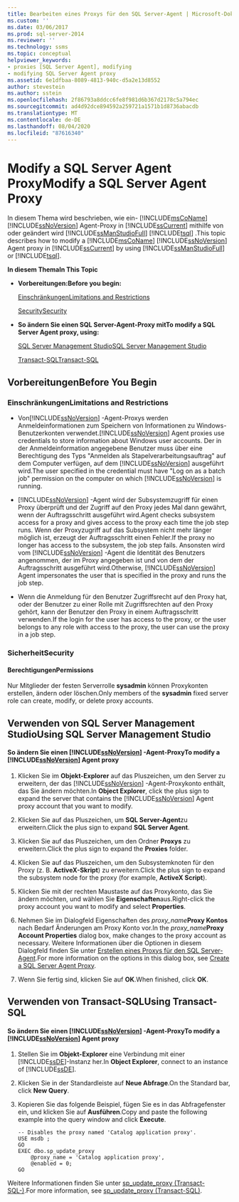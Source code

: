 ```yaml
---
title: Bearbeiten eines Proxys für den SQL Server-Agent | Microsoft-Dokumentation
ms.custom: ''
ms.date: 03/06/2017
ms.prod: sql-server-2014
ms.reviewer: ''
ms.technology: ssms
ms.topic: conceptual
helpviewer_keywords:
- proxies [SQL Server Agent], modifying
- modifying SQL Server Agent proxy
ms.assetid: 6e1dfbaa-8089-4813-940c-d5a2e13d8552
author: stevestein
ms.author: sstein
ms.openlocfilehash: 2f86793a8ddcc6fe8f981d6b367d2178c5a794ec
ms.sourcegitcommit: ad4d92dce894592a259721a1571b1d8736abacdb
ms.translationtype: MT
ms.contentlocale: de-DE
ms.lasthandoff: 08/04/2020
ms.locfileid: "87616340"
---
```

# <a name="modify-a-sql-server-agent-proxy"></a><span data-ttu-id="adc43-102">Modify a SQL Server Agent Proxy</span><span class="sxs-lookup"><span data-stu-id="adc43-102">Modify a SQL Server Agent Proxy</span></span>
  <span data-ttu-id="adc43-103">In diesem Thema wird beschrieben, wie ein- [!INCLUDE[msCoName](../../includes/msconame-md.md)] [!INCLUDE[ssNoVersion](../../includes/ssnoversion-md.md)] Agent-Proxy in [!INCLUDE[ssCurrent](../../includes/sscurrent-md.md)] mithilfe von oder geändert wird [!INCLUDE[ssManStudioFull](../../includes/ssmanstudiofull-md.md)] [!INCLUDE[tsql](../../includes/tsql-md.md)] .</span><span class="sxs-lookup"><span data-stu-id="adc43-103">This topic describes how to modify a [!INCLUDE[msCoName](../../includes/msconame-md.md)] [!INCLUDE[ssNoVersion](../../includes/ssnoversion-md.md)] Agent proxy in [!INCLUDE[ssCurrent](../../includes/sscurrent-md.md)] by using [!INCLUDE[ssManStudioFull](../../includes/ssmanstudiofull-md.md)] or [!INCLUDE[tsql](../../includes/tsql-md.md)].</span></span>  
  
 <span data-ttu-id="adc43-104">**In diesem Thema**</span><span class="sxs-lookup"><span data-stu-id="adc43-104">**In This Topic**</span></span>  
  
-   <span data-ttu-id="adc43-105">**Vorbereitungen:**</span><span class="sxs-lookup"><span data-stu-id="adc43-105">**Before you begin:**</span></span>  
  
     [<span data-ttu-id="adc43-106">Einschränkungen</span><span class="sxs-lookup"><span data-stu-id="adc43-106">Limitations and Restrictions</span></span>](#Restrictions)  
  
     [<span data-ttu-id="adc43-107">Security</span><span class="sxs-lookup"><span data-stu-id="adc43-107">Security</span></span>](#Security)  
  
-   <span data-ttu-id="adc43-108">**So ändern Sie einen SQL Server-Agent-Proxy mit**</span><span class="sxs-lookup"><span data-stu-id="adc43-108">**To modify a SQL Server Agent proxy, using:**</span></span>  
  
     [<span data-ttu-id="adc43-109">SQL Server Management Studio</span><span class="sxs-lookup"><span data-stu-id="adc43-109">SQL Server Management Studio</span></span>](#SSMSProcedure)  
  
     [<span data-ttu-id="adc43-110">Transact-SQL</span><span class="sxs-lookup"><span data-stu-id="adc43-110">Transact-SQL</span></span>](#TsqlProcedure)  
  
##  <a name="before-you-begin"></a><a name="BeforeYouBegin"></a> <span data-ttu-id="adc43-111">Vorbereitungen</span><span class="sxs-lookup"><span data-stu-id="adc43-111">Before You Begin</span></span>  
  
###  <a name="limitations-and-restrictions"></a><a name="Restrictions"></a> <span data-ttu-id="adc43-112">Einschränkungen</span><span class="sxs-lookup"><span data-stu-id="adc43-112">Limitations and Restrictions</span></span>  
  
-   <span data-ttu-id="adc43-113">Von[!INCLUDE[ssNoVersion](../../includes/ssnoversion-md.md)] -Agent-Proxys werden Anmeldeinformationen zum Speichern von Informationen zu Windows-Benutzerkonten verwendet.</span><span class="sxs-lookup"><span data-stu-id="adc43-113">[!INCLUDE[ssNoVersion](../../includes/ssnoversion-md.md)] Agent proxies use credentials to store information about Windows user accounts.</span></span> <span data-ttu-id="adc43-114">Der in der Anmeldeinformation angegebene Benutzer muss über eine Berechtigung des Typs "Anmelden als Stapelverarbeitungsauftrag" auf dem Computer verfügen, auf dem [!INCLUDE[ssNoVersion](../../includes/ssnoversion-md.md)] ausgeführt wird.</span><span class="sxs-lookup"><span data-stu-id="adc43-114">The user specified in the credential must have "Log on as a batch job" permission on the computer on which [!INCLUDE[ssNoVersion](../../includes/ssnoversion-md.md)] is running.</span></span>  
  
-   [!INCLUDE[ssNoVersion](../../includes/ssnoversion-md.md)] <span data-ttu-id="adc43-115">-Agent wird der Subsystemzugriff für einen Proxy überprüft und der Zugriff auf den Proxy jedes Mal dann gewährt, wenn der Auftragsschritt ausgeführt wird.</span><span class="sxs-lookup"><span data-stu-id="adc43-115">Agent checks subsystem access for a proxy and gives access to the proxy each time the job step runs.</span></span> <span data-ttu-id="adc43-116">Wenn der Proxyzugriff auf das Subsystem nicht mehr länger möglich ist, erzeugt der Auftragsschritt einen Fehler.</span><span class="sxs-lookup"><span data-stu-id="adc43-116">If the proxy no longer has access to the subsystem, the job step fails.</span></span> <span data-ttu-id="adc43-117">Ansonsten wird vom [!INCLUDE[ssNoVersion](../../includes/ssnoversion-md.md)] -Agent die Identität des Benutzers angenommen, der im Proxy angegeben ist und von dem der Auftragsschritt ausgeführt wird.</span><span class="sxs-lookup"><span data-stu-id="adc43-117">Otherwise, [!INCLUDE[ssNoVersion](../../includes/ssnoversion-md.md)] Agent impersonates the user that is specified in the proxy and runs the job step.</span></span>  
  
-   <span data-ttu-id="adc43-118">Wenn die Anmeldung für den Benutzer Zugriffsrecht auf den Proxy hat, oder der Benutzer zu einer Rolle mit Zugriffsrechten auf den Proxy gehört, kann der Benutzer den Proxy in einem Auftragsschritt verwenden.</span><span class="sxs-lookup"><span data-stu-id="adc43-118">If the login for the user has access to the proxy, or the user belongs to any role with access to the proxy, the user can use the proxy in a job step.</span></span>  
  
###  <a name="security"></a><a name="Security"></a> <span data-ttu-id="adc43-119">Sicherheit</span><span class="sxs-lookup"><span data-stu-id="adc43-119">Security</span></span>  
  
####  <a name="permissions"></a><a name="Permissions"></a> <span data-ttu-id="adc43-120">Berechtigungen</span><span class="sxs-lookup"><span data-stu-id="adc43-120">Permissions</span></span>  
 <span data-ttu-id="adc43-121">Nur Mitglieder der festen Serverrolle **sysadmin** können Proxykonten erstellen, ändern oder löschen.</span><span class="sxs-lookup"><span data-stu-id="adc43-121">Only members of the **sysadmin** fixed server role can create, modify, or delete proxy accounts.</span></span>  
  
##  <a name="using-sql-server-management-studio"></a><a name="SSMSProcedure"></a> <span data-ttu-id="adc43-122">Verwenden von SQL Server Management Studio</span><span class="sxs-lookup"><span data-stu-id="adc43-122">Using SQL Server Management Studio</span></span>  
  
#### <a name="to-modify-a-ssnoversion-agent-proxy"></a><span data-ttu-id="adc43-123">So ändern Sie einen [!INCLUDE[ssNoVersion](../../includes/ssnoversion-md.md)] -Agent-Proxy</span><span class="sxs-lookup"><span data-stu-id="adc43-123">To modify a [!INCLUDE[ssNoVersion](../../includes/ssnoversion-md.md)] Agent proxy</span></span>  
  
1.  <span data-ttu-id="adc43-124">Klicken Sie im **Objekt-Explorer** auf das Pluszeichen, um den Server zu erweitern, der das [!INCLUDE[ssNoVersion](../../includes/ssnoversion-md.md)] -Agent-Proxykonto enthält, das Sie ändern möchten.</span><span class="sxs-lookup"><span data-stu-id="adc43-124">In **Object Explorer**, click the plus sign to expand the server that contains the [!INCLUDE[ssNoVersion](../../includes/ssnoversion-md.md)] Agent proxy account that you want to modify.</span></span>  
  
2.  <span data-ttu-id="adc43-125">Klicken Sie auf das Pluszeichen, um **SQL Server-Agent**zu erweitern.</span><span class="sxs-lookup"><span data-stu-id="adc43-125">Click the plus sign to expand **SQL Server Agent**.</span></span>  
  
3.  <span data-ttu-id="adc43-126">Klicken Sie auf das Pluszeichen, um den Ordner **Proxys** zu erweitern.</span><span class="sxs-lookup"><span data-stu-id="adc43-126">Click the plus sign to expand the **Proxies** folder.</span></span>  
  
4.  <span data-ttu-id="adc43-127">Klicken Sie auf das Pluszeichen, um den Subsystemknoten für den Proxy (z. B. **ActiveX-Skript**) zu erweitern.</span><span class="sxs-lookup"><span data-stu-id="adc43-127">Click the plus sign to expand the subsystem node for the proxy (for example, **ActiveX Script**).</span></span>  
  
5.  <span data-ttu-id="adc43-128">Klicken Sie mit der rechten Maustaste auf das Proxykonto, das Sie ändern möchten, und wählen Sie **Eigenschaften**aus.</span><span class="sxs-lookup"><span data-stu-id="adc43-128">Right-click the proxy account you want to modify and select **Properties**.</span></span>  
  
6.  <span data-ttu-id="adc43-129">Nehmen Sie im Dialogfeld Eigenschaften des _proxy_name_**Proxy Kontos** nach Bedarf Änderungen am Proxy Konto vor.</span><span class="sxs-lookup"><span data-stu-id="adc43-129">In the _proxy_name_**Proxy Account Properties** dialog box, make changes to the proxy account as necessary.</span></span> <span data-ttu-id="adc43-130">Weitere Informationen über die Optionen in diesem Dialogfeld finden Sie unter [Erstellen eines Proxys für den SQL Server-Agent](create-a-sql-server-agent-proxy.md).</span><span class="sxs-lookup"><span data-stu-id="adc43-130">For more information on the options in this dialog box, see [Create a SQL Server Agent Proxy](create-a-sql-server-agent-proxy.md).</span></span>  
  
7.  <span data-ttu-id="adc43-131">Wenn Sie fertig sind, klicken Sie auf **OK**.</span><span class="sxs-lookup"><span data-stu-id="adc43-131">When finished, click **OK**.</span></span>  
  
##  <a name="using-transact-sql"></a><a name="TsqlProcedure"></a> <span data-ttu-id="adc43-132">Verwenden von Transact-SQL</span><span class="sxs-lookup"><span data-stu-id="adc43-132">Using Transact-SQL</span></span>  
  
#### <a name="to-modify-a-ssnoversion-agent-proxy"></a><span data-ttu-id="adc43-133">So ändern Sie einen [!INCLUDE[ssNoVersion](../../includes/ssnoversion-md.md)] -Agent-Proxy</span><span class="sxs-lookup"><span data-stu-id="adc43-133">To modify a [!INCLUDE[ssNoVersion](../../includes/ssnoversion-md.md)] Agent proxy</span></span>  
  
1.  <span data-ttu-id="adc43-134">Stellen Sie im **Objekt-Explorer** eine Verbindung mit einer [!INCLUDE[ssDE](../../includes/ssde-md.md)]-Instanz her.</span><span class="sxs-lookup"><span data-stu-id="adc43-134">In **Object Explorer**, connect to an instance of [!INCLUDE[ssDE](../../includes/ssde-md.md)].</span></span>  
  
2.  <span data-ttu-id="adc43-135">Klicken Sie in der Standardleiste auf **Neue Abfrage**.</span><span class="sxs-lookup"><span data-stu-id="adc43-135">On the Standard bar, click **New Query**.</span></span>  
  
3.  <span data-ttu-id="adc43-136">Kopieren Sie das folgende Beispiel, fügen Sie es in das Abfragefenster ein, und klicken Sie auf **Ausführen**.</span><span class="sxs-lookup"><span data-stu-id="adc43-136">Copy and paste the following example into the query window and click **Execute**.</span></span>  
  
    ```  
    -- Disables the proxy named 'Catalog application proxy'.  
    USE msdb ;  
    GO  
    EXEC dbo.sp_update_proxy  
        @proxy_name = 'Catalog application proxy',  
        @enabled = 0;  
    GO  
    ```  
  
 <span data-ttu-id="adc43-137">Weitere Informationen finden Sie unter [sp_update_proxy &#40;Transact-SQL-&#41;](/sql/relational-databases/system-stored-procedures/sp-update-proxy-transact-sql).</span><span class="sxs-lookup"><span data-stu-id="adc43-137">For more information, see [sp_update_proxy &#40;Transact-SQL&#41;](/sql/relational-databases/system-stored-procedures/sp-update-proxy-transact-sql).</span></span>  
  
  
